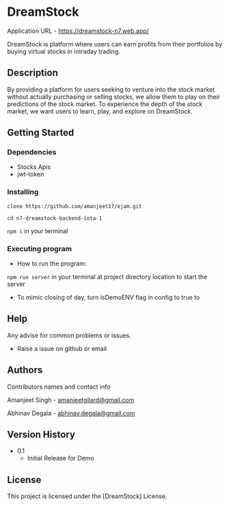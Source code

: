 # DreamStock

Application URL - https://dreamstock-n7.web.app/

DreamStock is platform where users can earn profits from their portfolios by buying virtual stocks in intraday trading.

## Description

By providing a platform for users seeking to venture into the stock market without actually purchasing or selling stocks, we allow them to play on their predictions of the stock market. To experience the depth of the stock market, we want users to learn, play, and explore on DreamStock.


## Getting Started

### Dependencies

* Stocks Apis
* jwt-token

### Installing
```
clone https://github.com/amanjeet17/ejam.git
```

```cd n7-dreamstock-backend-iota-1```

```npm i``` in your terminal


### Executing program

* How to run the program:

```npm run server``` in your terminal at project directory location to start the server


* To mimic closing of day, turn isDemoENV flag in config to true to 

## Help

Any advise for common problems or issues.

* Raise a issue on github or email

## Authors

Contributors names and contact info

Amanjeet Singh - amanjeetgilard@gmail.com

Abhinav Degala - abhinav.degala@gmail.com

## Version History

* 0.1
    * Initial Release for Demo

## License

This project is licensed under the [DreamStock] License.